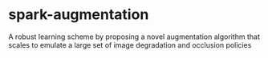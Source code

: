 # spark-augmentation
A robust learning scheme by proposing a novel augmentation algorithm that scales to emulate a large set of image degradation and occlusion policies
